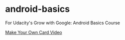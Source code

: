 # android-basics
For Udacity's Grow with Google: Android Basics Course

[Make Your Own Card Video](https://youtu.be/WOJLLtXZFI0)
